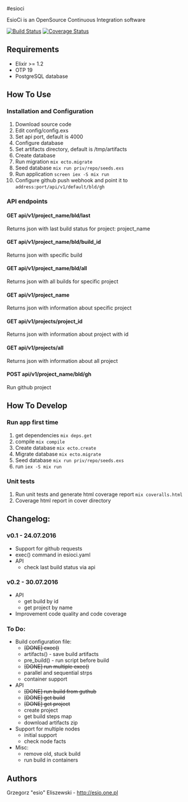 #esioci

EsioCi is an OpenSource Continuous Integration software

[![Build Status](https://travis-ci.org/esioci/esioci.svg?branch=master)](https://travis-ci.org/esioci/esioci)
[![Coverage Status](https://coveralls.io/repos/github/esioci/esioci/badge.svg)](https://coveralls.io/github/esioci/esioci)

## Requirements
* Elixir >= 1.2
* OTP 19
* PostgreSQL database

## How To Use
### Installation and Configuration
1. Download source code
2. Edit config/config.exs
  1. Set api port, default is 4000
  2. Configure database
  3. Set artifacts directory, default is /tmp/artifacts
3. Create database
4. Run migration `mix ecto.migrate`
5. Seed database `mix run priv/repo/seeds.exs`
6. Run application `screen iex -S mix run`
7. Configure github push webhook and point it to `address:port/api/v1/default/bld/gh`

### API endpoints

#### GET api/v1/project_name/bld/last
Returns json with last build status for project: project_name

#### GET api/v1/project_name/bld/build_id
Returns json with specific build

#### GET api/v1/project_name/bld/all
Returns json with all builds for specific project

#### GET api/v1/project_name
Returns json with information about specific project

#### GET api/v1/projects/project_id
Returns json with information about project with id

#### GET api/v1/projects/all
Returns json with information about all project

#### POST api/v1/project_name/bld/gh
Run github project

## How To Develop
### Run app first time
1. get dependencies `mix deps.get`
2. compile `mix compile`
3. Create database `mix ecto.create`
4. Migrate database `mix ecto.migrate`
5. Seed database `mix run priv/repo/seeds.exs`
6. run `iex -S mix run`

### Unit tests
1. Run unit tests and generate html coverage report `mix coveralls.html`
2. Coverage html report in cover directory

## Changelog:

### v0.1 - 24.07.2016
* Support for github requests
* exec() command in esioci.yaml
* API
    - check last build status via api

### v0.2 - 30.07.2016
* API
    - get build by id
    - get project by name
* Improvement code quality and code coverage

### To Do:
* Build configuration file:
    - ~~[DONE] exec()~~
    - artifacts() - save build artifacts
    - pre_build() - run script before build
    - ~~[DONE] run multiple exec()~~
    - parallel and sequential strps
    - container support
* API
    - ~~[DONE] run build from guthub~~
    - ~~[DONE] get build~~
    - ~~[DONE] get project~~
    - create project
    - get build steps map
    - download artifacts zip
* Support for multiple nodes
    - initial support
    - check node facts
* Misc:
    - remove old, stuck build
    - run build in containers

Authors
-----
Grzegorz "esio" Eliszewski - http://esio.one.pl
